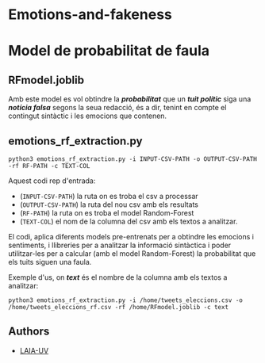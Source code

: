 # Emotions-and-fakeness

# Model de probabilitat de faula

## RFmodel.joblib
Amb este model es vol obtindre la ***probabilitat*** que un ***tuit polític*** siga una ***notícia falsa*** segons la seua redacció, és a dir, tenint en compte el contingut sintàctic i les emocions que contenen.

## emotions_rf_extraction.py
```
python3 emotions_rf_extraction.py -i INPUT-CSV-PATH -o OUTPUT-CSV-PATH -rf RF-PATH -c TEXT-COL
```

Aquest codi rep d'entrada:
- (`INPUT-CSV-PATH`) la ruta on es troba el csv a processar
- (`OUTPUT-CSV-PATH`) la ruta del nou csv amb els resultats
- (`RF-PATH`) la ruta on es troba el model Random-Forest
- (`TEXT-COL`) el nom de la columna del csv amb els textos a analitzar.

El codi, aplica diferents models pre-entrenats per a obtindre les emocions i sentiments, i llibreries per a analitzar la informació sintàctica i poder utilitzar-les per a calcular (amb el model Random-Forest) la probabilitat que els tuits siguen una faula.

Exemple d'us, on ***text*** és el nombre de la columna amb els textos a analitzar:
```
python3 emotions_rf_extraction.py -i /home/tweets_eleccions.csv -o /home/tweets_eleccions_rf.csv -rf /home/RFmodel.joblib -c text
```
## Authors
- [LAIA-UV](https://laia.uv.es/)
